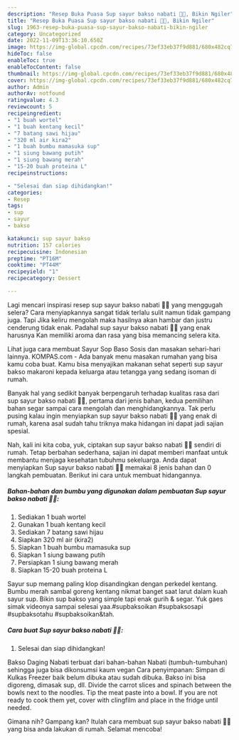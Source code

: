 ```yaml
---
description: "Resep Buka Puasa Sup sayur bakso nabati 🥕🥬, Bikin Ngiler"
title: "Resep Buka Puasa Sup sayur bakso nabati 🥕🥬, Bikin Ngiler"
slug: 1963-resep-buka-puasa-sup-sayur-bakso-nabati-bikin-ngiler
category: Uncategorized
date: 2022-11-09T13:36:10.650Z
image: https://img-global.cpcdn.com/recipes/73ef33eb37f9d881/680x482cq70/sup-sayur-bakso-nabati-foto-resep-utama.jpg
hideToc: false
enableToc: true
enableTocContent: false
thumbnail: https://img-global.cpcdn.com/recipes/73ef33eb37f9d881/680x482cq70/sup-sayur-bakso-nabati-foto-resep-utama.jpg
cover: https://img-global.cpcdn.com/recipes/73ef33eb37f9d881/680x482cq70/sup-sayur-bakso-nabati-foto-resep-utama.jpg
author: Admin
authorAv: notfound
ratingvalue: 4.3
reviewcount: 5
recipeingredient:
- "1 buah wortel"
- "1 buah kentang kecil"
- "7 batang sawi hijau"
- "320 ml air kira2"
- "1 buah bumbu mamasuka sup"
- "1 siung bawang putih"
- "1 siung bawang merah"
- "15-20 buah proteina L"
recipeinstructions:

- "Selesai dan siap dihidangkan!"
categories:
- Resep
tags:
- sup
- sayur
- bakso

katakunci: sup sayur bakso 
nutrition: 157 calories
recipecuisine: Indonesian
preptime: "PT16M"
cooktime: "PT44M"
recipeyield: "1"
recipecategory: Dessert

---
```



Lagi mencari inspirasi resep sup sayur bakso nabati 🥕🥬 yang menggugah selera? Cara menyiapkannya sangat tidak terlalu sulit namun tidak gampang juga. Tapi Jika keliru mengolah maka hasilnya akan hambar dan justru cenderung tidak enak. Padahal sup sayur bakso nabati 🥕🥬 yang enak harusnya Kan memiliki aroma dan rasa yang bisa memancing selera kita.


Lihat juga cara membuat Sayur Sop Baso Sosis dan masakan sehari-hari lainnya. KOMPAS.com - Ada banyak menu masakan rumahan yang bisa kamu coba buat. Kamu bisa menyajikan makanan sehat seperti sup sayur bakso makaroni kepada keluarga atau tetangga yang sedang isoman di rumah.

Banyak hal yang sedikit banyak berpengaruh terhadap kualitas rasa dari sup sayur bakso nabati 🥕🥬, pertama dari jenis bahan, kedua pemilihan bahan segar sampai cara mengolah dan menghidangkannya. Tak perlu pusing kalau ingin menyiapkan sup sayur bakso nabati 🥕🥬 yang enak di rumah, karena asal sudah tahu triknya maka hidangan ini dapat jadi sajian spesial.


Nah, kali ini kita coba, yuk, ciptakan sup sayur bakso nabati 🥕🥬 sendiri di rumah. Tetap berbahan sederhana, sajian ini dapat memberi manfaat untuk membantu menjaga kesehatan tubuhmu sekeluarga. Anda dapat menyiapkan Sup sayur bakso nabati 🥕🥬 memakai 8 jenis bahan dan 0 langkah pembuatan. Berikut ini cara untuk membuat hidangannya.

<!--inarticleads1-->

##### Bahan-bahan dan bumbu yang digunakan dalam pembuatan Sup sayur bakso nabati 🥕🥬:

1. Sediakan 1 buah wortel
1. Gunakan 1 buah kentang kecil
1. Sediakan 7 batang sawi hijau
1. Siapkan 320 ml air (kira2)
1. Siapkan 1 buah bumbu mamasuka sup
1. Siapkan 1 siung bawang putih
1. Persiapkan 1 siung bawang merah
1. Siapkan 15-20 buah proteina L


Sayur sup memang paling klop disandingkan dengan perkedel kentang. Bumbu merah sambal goreng kentang nikmat banget saat larut dalam kuah sayur sup. Bikin sup bakso yang simple tapi enak gurih &amp; segar. Yuk gaes simak videonya sampai selesai yaa.#supbaksoikan #supbaksosapi #supbaksotahu #supbaksoikan&amp;tah. 

<!--inarticleads2-->

##### Cara buat Sup sayur bakso nabati 🥕🥬:


1. Selesai dan siap dihidangkan!

Bakso Daging Nabati terbuat dari bahan-bahan Nabati (tumbuh-tumbuhan) sehingga juga bisa dikonsumsi kaum vegan Cara penyimpanan: Simpan di Kulkas Freezer baik belum dibuka atau sudah dibuka. Bakso ini bisa digoreng, dimasak sup, dll. Divide the carrot slices and spinach between the bowls next to the noodles. Tip the meat paste into a bowl. If you are not ready to cook them yet, cover with clingfilm and place in the fridge until needed. 

Gimana nih? Gampang kan? Itulah cara membuat sup sayur bakso nabati 🥕🥬 yang bisa anda lakukan di rumah. Selamat mencoba!
